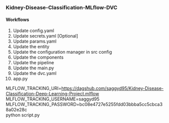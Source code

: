### Kidney-Disease-Classification-MLflow-DVC 

#### Workflows
 1. Update config.yaml
 2. Update secrets.yaml [Optional]
 3. Update params.yaml
 4. Update the entity
 5. Update the configuration manager in src config
 6. Update the components
 7. Update the pipeline
 8. Update the main.py
 9. Update the dvc.yaml
 10. app.py


MLFLOW_TRACKING_URI=https://dagshub.com/saggyd95/Kidney-Disease-Classification-Deep-Learning-Project.mlflow \
MLFLOW_TRACKING_USERNAME=saggyd95 \
MLFLOW_TRACKING_PASSWORD=bc08e4727e5255fdd03bbba5cc5cbca38a02e28c \
python script.py